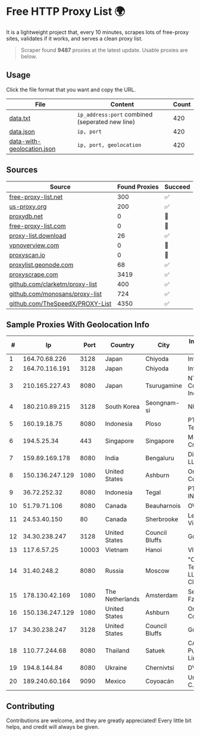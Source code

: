 
# Free HTTP Proxy List 🌍

It is a lightweight project that, every 10 minutes, scrapes lots of free-proxy sites, validates if it works, and serves a clean proxy list.


> Scraper found **9487** proxies at the latest update. Usable proxies are below.

## Usage

Click the file format that you want and copy the URL.


|File|Content|Count|
|----|-------|-----|
|[data.txt](https://raw.githubusercontent.com/themiralay/Proxy-List-World/master/data.txt)|`ip_address:port` combined (seperated new line)|420|
|[data.json](https://raw.githubusercontent.com/themiralay/Proxy-List-World/master/data.json)|`ip, port`|420|
|[data-with-geolocation.json](https://raw.githubusercontent.com/themiralay/Proxy-List-World/master/data-with-geolocation.json)|`ip, port, geolocation`|420|

## Sources

|Source|Found Proxies|Succeed|
|------|-------------|-------|
|[free-proxy-list.net](https://free-proxy-list.net)|300|✅|
|[us-proxy.org](https://www.us-proxy.org)|200|✅|
|[proxydb.net](http://proxydb.net)|0|🚫|
|[free-proxy-list.com](https://free-proxy-list.com/?page=&port=&type%5B%5D=http&type%5B%5D=https&up_time=0&search=Search)|0|🚫|
|[proxy-list.download](https://www.proxy-list.download/HTTP)|26|✅|
|[vpnoverview.com](https://vpnoverview.com/privacy/anonymous-browsing/free-proxy-servers)|0|🚫|
|[proxyscan.io](https://www.proxyscan.io)|0|🚫|
|[proxylist.geonode.com](https://proxylist.geonode.com/api/proxy-list?limit=300&page=1&sort_by=lastChecked&sort_type=desc&protocols=http,https)|68|✅|
|[proxyscrape.com](https://api.proxyscrape.com/v2/?request=displayproxies&protocol=http&timeout=10000&country=all&ssl=all&anonymity=all)|3419|✅|
|[github.com/clarketm/proxy-list](https://raw.githubusercontent.com/clarketm/proxy-list/master/proxy-list-raw.txt)|400|✅|
|[github.com/monosans/proxy-list](https://raw.githubusercontent.com/monosans/proxy-list/main/proxies/http.txt)|724|✅|
|[github.com/TheSpeedX/PROXY-List](https://raw.githubusercontent.com/TheSpeedX/PROXY-List/master/http.txt)|4350|✅|


## Sample Proxies With Geolocation Info

|#|Ip|Port|Country|City|Internet Service Provider|
|-|--|----|-------|----|-------------------------|
|1|164.70.68.226|3128|Japan|Chiyoda|InfoSphere|
|2|164.70.116.191|3128|Japan|Chiyoda|InfoSphere|
|3|210.165.227.43|8080|Japan|Tsurugamine|NTT PC Communications, Inc.|
|4|180.210.89.215|3128|South Korea|Seongnam-si|NHNCLOUD|
|5|160.19.18.75|8080|Indonesia|Ploso|PT Indo Telemedia Solusi|
|6|194.5.25.34|443|Singapore|Singapore|Mod Mission Critical LLC|
|7|159.89.169.178|8080|India|Bengaluru|DigitalOcean, LLC|
|8|150.136.247.129|1080|United States|Ashburn|Oracle Corporation|
|9|36.72.252.32|8080|Indonesia|Tegal|PT. TELKOM INDONESIA|
|10|51.79.71.106|8080|Canada|Beauharnois|OVH SAS|
|11|24.53.40.150|80|Canada|Sherbrooke|Le Groupe Videotron Ltee|
|12|34.30.238.247|3128|United States|Council Bluffs|Google LLC|
|13|117.6.57.25|10003|Vietnam|Hanoi|VIETTEL|
|14|31.40.248.2|8080|Russia|Moscow|"Cloud Technologies" LLC trading as Cloud.ru|
|15|178.130.42.169|1080|The Netherlands|Amsterdam|Servers Tech Fzco|
|16|150.136.247.129|1080|United States|Ashburn|Oracle Corporation|
|17|34.30.238.247|3128|United States|Council Bluffs|Google LLC|
|18|110.77.244.68|8080|Thailand|Satuek|CAT Telecom Public Company Limited|
|19|194.8.144.84|8080|Ukraine|Chernivtsi|DYNAMIC|
|20|189.240.60.164|9090|Mexico|Coyoacán|Uninet S.A. de C.V.|



## Contributing

Contributions are welcome, and they are greatly appreciated! Every
little bit helps, and credit will always be given.

